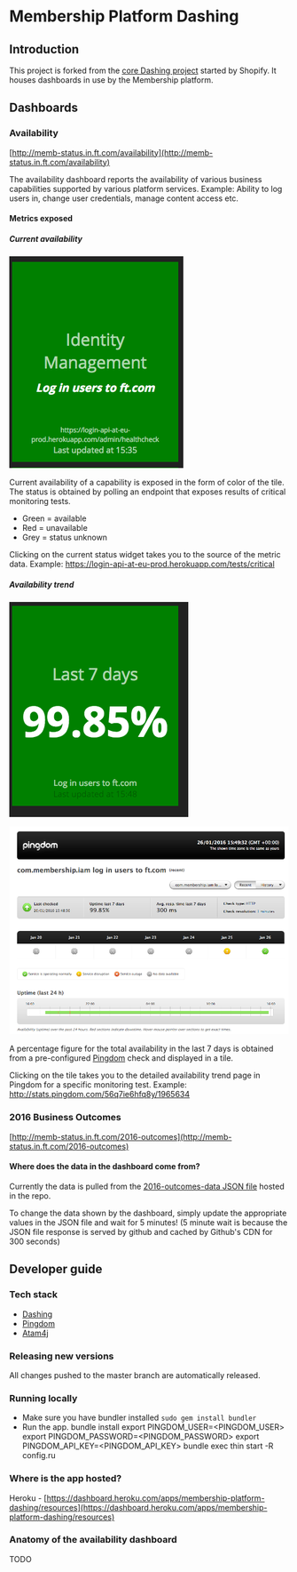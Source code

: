 # Membership Platform Dashing

## Introduction

This project is forked from the [core Dashing project](http://shopify.github.com/dashing) started by Shopify. It houses
dashboards in use by the Membership platform.

## Dashboards

### Availability

[http://memb-status.in.ft.com/availability](http://memb-status.in.ft.com/availability)     

The availability dashboard reports the availability of various business capabilities supported by various platform
services. Example: Ability to log users in, change user credentials, manage content access etc.
 
#### Metrics exposed

##### Current availability

![login-current-availability](documentation-assets/login-current-availability.png)

Current availability of a capability is exposed in the form of color of the tile. The status is obtained by polling an
endpoint that exposes results of critical monitoring tests.   

* Green = available
* Red = unavailable
* Grey = status unknown

Clicking on the current status widget takes you to the source of the metric data. Example: https://login-api-at-eu-prod.herokuapp.com/tests/critical

##### Availability trend

![login-availability-trend](documentation-assets/login-availability-trend.png)

![login-pingdom-availability-trend](documentation-assets/login-pingdom-availability-trend.png)

A percentage figure for the total availability in the last 7 days is obtained from a pre-configured 
[Pingdom](https://www.pingdom.com/) check and displayed in a tile. 

Clicking on the tile takes you to the detailed availability trend page in Pingdom for a specific monitoring test. 
Example: http://stats.pingdom.com/56q7ie6hfq8y/1965634

### 2016 Business Outcomes

[http://memb-status.in.ft.com/2016-outcomes](http://memb-status.in.ft.com/2016-outcomes)

#### Where does the data in the dashboard come from?

Currently the data is pulled from the [2016-outcomes-data JSON file](/public/2016-outcomes-data.json) hosted in the repo.

To change the data shown by the dashboard, simply update the appropriate values in the JSON file and wait for 5 minutes!
(5 minute wait is because the JSON file response is served by github and cached by Github's CDN for 300 seconds)

## Developer guide

### Tech stack
* [Dashing](https://github.com/Shopify/dashing)
* [Pingdom](https://www.pingdom.com/)
* [Atam4j](https://github.com/atam4j/atam4j)

### Releasing new versions
All changes pushed to the master branch are automatically released.

### Running locally
* Make sure you have bundler installed `sudo gem install bundler`
* Run the app. 
  bundle install
  export PINGDOM_USER=<PINGDOM_USER>
  export PINGDOM_PASSWORD=<PINGDOM_PASSWORD>
  export PINGDOM_API_KEY=<PINGDOM_API_KEY>
  bundle exec thin start -R config.ru

### Where is the app hosted?

Heroku - [https://dashboard.heroku.com/apps/membership-platform-dashing/resources](https://dashboard.heroku.com/apps/membership-platform-dashing/resources)

### Anatomy of the availability dashboard
TODO
